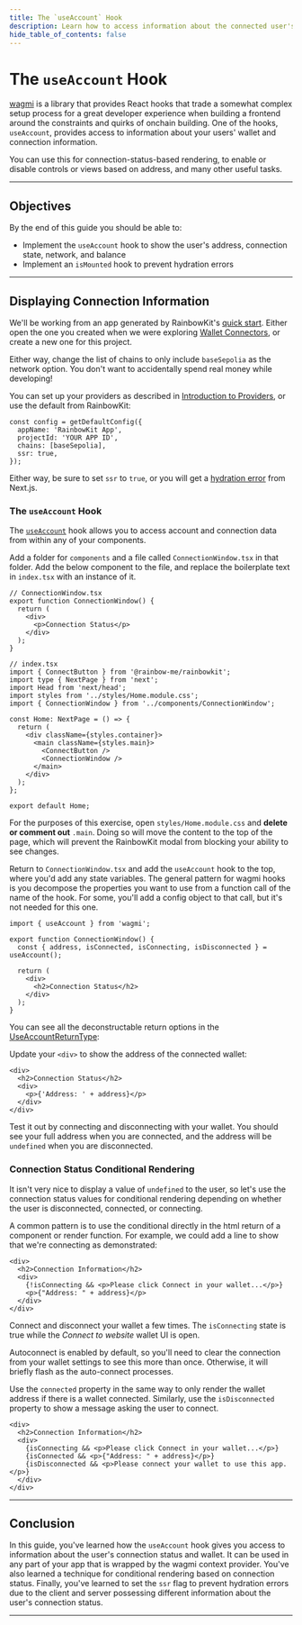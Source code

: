 ```yaml
---
title: The `useAccount` Hook
description: Learn how to access information about the connected user's wallet.
hide_table_of_contents: false
---
```


# The `useAccount` Hook

[wagmi] is a library that provides React hooks that trade a somewhat complex setup process for a great developer experience when building a frontend around the constraints and quirks of onchain building. One of the hooks, `useAccount`, provides access to information about your users' wallet and connection information.

You can use this for connection-status-based rendering, to enable or disable controls or views based on address, and many other useful tasks.

---

## Objectives

By the end of this guide you should be able to:

- Implement the `useAccount` hook to show the user's address, connection state, network, and balance
- Implement an `isMounted` hook to prevent hydration errors

---

## Displaying Connection Information

We'll be working from an app generated by RainbowKit's [quick start]. Either open the one you created when we were exploring [Wallet Connectors], or create a new one for this project.

Either way, change the list of chains to only include `baseSepolia` as the network option. You don't want to accidentally spend real money while developing!

You can set up your providers as described in [Introduction to Providers], or use the default from RainbowKit:

```tsx
const config = getDefaultConfig({
  appName: 'RainbowKit App',
  projectId: 'YOUR APP ID',
  chains: [baseSepolia],
  ssr: true,
});
```

Either way, be sure to set `ssr` to `true`, or you will get a [hydration error] from Next.js.

### The `useAccount` Hook

The [`useAccount`] hook allows you to access account and connection data from within any of your components.

Add a folder for `components` and a file called `ConnectionWindow.tsx` in that folder. Add the below component to the file, and replace the boilerplate text in `index.tsx` with an instance of it.

```tsx
// ConnectionWindow.tsx
export function ConnectionWindow() {
  return (
    <div>
      <p>Connection Status</p>
    </div>
  );
}
```

```tsx
// index.tsx
import { ConnectButton } from '@rainbow-me/rainbowkit';
import type { NextPage } from 'next';
import Head from 'next/head';
import styles from '../styles/Home.module.css';
import { ConnectionWindow } from '../components/ConnectionWindow';

const Home: NextPage = () => {
  return (
    <div className={styles.container}>
      <main className={styles.main}>
        <ConnectButton />
        <ConnectionWindow />
      </main>
    </div>
  );
};

export default Home;
```

For the purposes of this exercise, open `styles/Home.module.css` and **delete or comment out** `.main`. Doing so will move the content to the top of the page, which will prevent the RainbowKit modal from blocking your ability to see changes.

Return to `ConnectionWindow.tsx` and add the `useAccount` hook to the top, where you'd add any state variables. The general pattern for wagmi hooks is you decompose the properties you want to use from a function call of the name of the hook. For some, you'll add a config object to that call, but it's not needed for this one.

```tsx
import { useAccount } from 'wagmi';

export function ConnectionWindow() {
  const { address, isConnected, isConnecting, isDisconnected } = useAccount();

  return (
    <div>
      <h2>Connection Status</h2>
    </div>
  );
}
```

You can see all the deconstructable return options in the [UseAccountReturnType]:

Update your `<div>` to show the address of the connected wallet:

```tsx
<div>
  <h2>Connection Status</h2>
  <div>
    <p>{'Address: ' + address}</p>
  </div>
</div>
```

Test it out by connecting and disconnecting with your wallet. You should see your full address when you are connected, and the address will be `undefined` when you are disconnected.

### Connection Status Conditional Rendering

It isn't very nice to display a value of `undefined` to the user, so let's use the connection status values for conditional rendering depending on whether the user is disconnected, connected, or connecting.

A common pattern is to use the conditional directly in the html return of a component or render function. For example, we could add a line to show that we're connecting as demonstrated:

```
<div>
  <h2>Connection Information</h2>
  <div>
    {!isConnecting && <p>Please click Connect in your wallet...</p>}
    <p>{"Address: " + address}</p>
  </div>
</div>
```

Connect and disconnect your wallet a few times. The `isConnecting` state is true while the _Connect to website_ wallet UI is open.

Autoconnect is enabled by default, so you'll need to clear the connection from your wallet settings to see this more than once. Otherwise, it will briefly flash as the auto-connect processes.

Use the `connected` property in the same way to only render the wallet address if there is a wallet connected. Similarly, use the `isDisconnected` property to show a message asking the user to connect.

```
<div>
  <h2>Connection Information</h2>
  <div>
    {isConnecting && <p>Please click Connect in your wallet...</p>}
    {isConnected && <p>{"Address: " + address}</p>}
    {isDisconnected && <p>Please connect your wallet to use this app.</p>}
  </div>
</div>
```

---

## Conclusion

In this guide, you've learned how the `useAccount` hook gives you access to information about the user's connection status and wallet. It can be used in any part of your app that is wrapped by the wagmi context provider. You've also learned a technique for conditional rendering based on connection status. Finally, you've learned to set the `ssr` flag to prevent hydration errors due to the client and server possessing different information about the user's connection status.

---

[RainbowKit]: https://www.rainbowkit.com/
[wagmi]: https://wagmi.sh/
[quick start]: https://www.rainbowkit.com/docs/installation/
[Wallet Connectors]: ../frontend-setup/wallet-connectors/
[`useAccount`]: https://wagmi.sh/react/hooks/useAccount
[hydration error]: https://nextjs.org/docs/messages/react-hydration-error
[Introduction to Providers]: https://docs.base.org/cookbook/client-side-development/introduction-to-providers
[UseAccountReturnType]: https://wagmi.sh/react/api/hooks/useAccount#return-type
